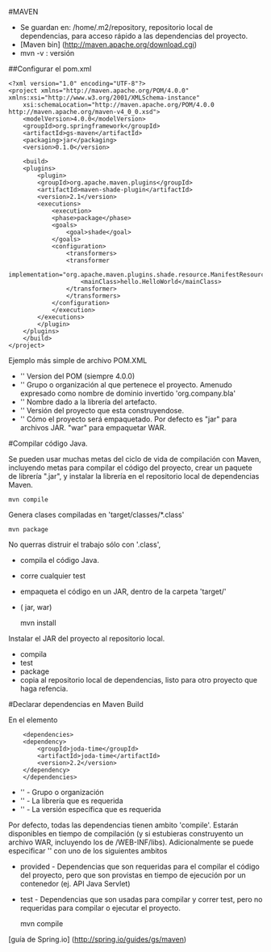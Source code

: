 #MAVEN

* Se guardan en: /home/.m2/repository, repositorio local de dependencias, para
 acceso rápido a las dependencias del proyecto.
* [Maven bin] (http://maven.apache.org/download.cgi)
* mvn -v : versión


##Configurar el pom.xml

	<?xml version="1.0" encoding="UTF-8"?>
	<project xmlns="http://maven.apache.org/POM/4.0.0" xmlns:xsi="http://www.w3.org/2001/XMLSchema-instance"
	    xsi:schemaLocation="http://maven.apache.org/POM/4.0.0 http://maven.apache.org/maven-v4_0_0.xsd">
	    <modelVersion>4.0.0</modelVersion>
	    <groupId>org.springframework</groupId>
	    <artifactId>gs-maven</artifactId>
	    <packaging>jar</packaging>
	    <version>0.1.0</version>

	    <build>
		<plugins>
		    <plugin>
			<groupId>org.apache.maven.plugins</groupId>
			<artifactId>maven-shade-plugin</artifactId>
			<version>2.1</version>
			<executions>
			    <execution>
				<phase>package</phase>
				<goals>
				    <goal>shade</goal>
				</goals>
				<configuration>
				    <transformers>
					<transformer
					    implementation="org.apache.maven.plugins.shade.resource.ManifestResourceTransformer">
					    <mainClass>hello.HelloWorld</mainClass>
					</transformer>
				    </transformers>
				</configuration>
			    </execution>
			</executions>
		    </plugin>
		</plugins>
	    </build>
	</project>
	



Ejemplo más simple de archivo POM.XML

* '<modelVersion>' Version del POM (siempre 4.0.0)
* '<groupId>' Grupo o organización al que pertenece el proyecto. Amenudo expresado
como nombre de dominio invertido 'org.company.bla'
* '<artifactId>' Nombre dado a la librería del artefacto.
* '<version>' Versión del proyecto que esta construyendose.
* '<packaging>' Cómo el proyecto será empaquetado. Por defecto es "jar" para
archivos JAR. "war" para empaquetar WAR.


#Compilar código Java.

Se pueden usar muchas metas del ciclo de vida de compilación con Maven, 
incluyendo metas para compilar el código del proyecto, crear un paquete
de librería ".jar", y instalar la librería en el repositorio local de dependencias Maven.


	mvn compile

Genera clases compiladas en 'target/classes/*.class'

	mvn package

No querras distruir el trabajo sólo con '.class', 

* compila el código Java.
* corre cualquier test
* empaqueta el código en un JAR, dentro de la carpeta 'target/'
* <packaging> ( jar, war)

	mvn install

Instalar el JAR del proyecto al repositorio local.

* compila
* test
* package
* copia al repositorio local de dependencias, listo para otro proyecto que 
haga refencia.

#Declarar dependencias en Maven Build

En el elemento <project>

	    <dependencies>
		<dependency>
		    <groupId>joda-time</groupId>
		    <artifactId>joda-time</artifactId>
		    <version>2.2</version>
		</dependency>
	    </dependencies>

* '<groupId>' - Grupo o organización 
* '<artifactId>' - La librería que es requerida
* '<version>' - La versión específica que es requerida


Por defecto, todas las dependencias tienen ambito 'compile'. Estarán disponibles
en tiempo de compilación (y si estubieras construyento un archivo WAR, incluyendo los de /WEB-INF/libs). Adicionalmente se puede especificar '<scope>' con uno
de los siguientes ambitos

* provided - Dependencias que son requeridas para el compilar el código del proyecto,  pero que son provistas en tiempo de ejecución por un contenedor
(ej. API Java Servlet)

* test - Dependencias que son usadas para compilar y correr test, pero no 
requeridas para compilar o ejecutar el proyecto.

	mvn compile

[guía de Spring.io] (http://spring.io/guides/gs/maven)
